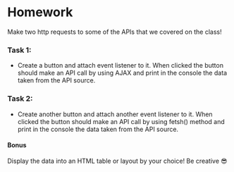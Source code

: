 # Homework

Make two http requests to some of the APIs that we covered on the class!

### Task 1:
* Create a button and attach event listener to it. When clicked the button
should make an API call by using AJAX and print in the console the data taken from the API source.

### Task 2:
* Create another button and attach another event listener to it. When clicked
the button should make an API call by using fetsh() method and print in the console the data taken from the API source.


#### Bonus
Display the data into an HTML table or layout by your choice! Be creative 😎